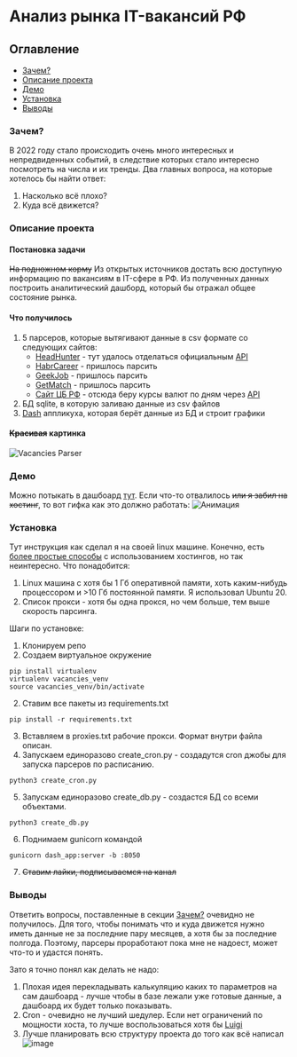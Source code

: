 # Анализ рынка IT-вакансий РФ 
## Оглавление
 + [Зачем?](#why)
 + [Описание проекта](#description)
 + [Демо](#demo)
 + [Установка](#installation)
 + [Выводы](#conclusions)
 
 ### <a name="why"></a> Зачем?
 В 2022 году стало происходить очень много интересных и непредвиденных событий, в следствие которых стало интересно посмотреть на числа и их тренды. Два главных вопроса, на которые хотелось бы найти ответ:
 1. Насколько всё плохо?
 2. Куда всё движется?
 
 ### <a name="description"></a> Описание проекта
 #### Постановка задачи 
 ~~На подножном корму~~ Из открытых источников достать всю доступную информацию по вакансиям в IT-сфере в РФ. Из полученных данных построить аналитический дашборд, который бы отражал общее состояние рынка.
 
 #### Что получилось
 1. 5 парсеров, которые вытягивают данные в csv формате со следующих сайтов:
    * [HeadHunter](https://hh.ru/) - тут удалось отделаться официальным [API](https://github.com/hhru/api)
    * [HabrCareer](https://career.habr.com/) - пришлось парсить
    * [GeekJob](https://geekjob.ru/) - пришлось парсить
    * [GetMatch](https://getmatch.ru/) - пришлось парсить
    * [Сайт ЦБ РФ](http://www.cbr.ru/) - отсюда беру курсы валют по дням через [API](http://www.cbr.ru/development/sxml/)
 2. БД sqlite, в которую заливаю данные из csv файлов
 3. [Dash](https://dash.plotly.com/) аппликуха, которая берёт данные из БД и строит графики
 
 #### ~~Красивая~~ картинка
 ![Vacancies Parser](https://user-images.githubusercontent.com/35892153/215205911-fb030c1a-24ca-48f3-810e-649aafab3169.jpg)

 ### <a name="demo"></a> Демо
 Можно потыкать в дашбоард [тут](http://46.29.163.180:8050/).
 Если что-то отвалилось ~~или я забил на хостинг~~, то вот гифка как это должно работать:
 ![Анимация](https://user-images.githubusercontent.com/35892153/215260179-dd339550-80b8-47f1-b7be-5b3f795e6c2e.gif)

 
 ### <a name="installation"></a> Установка
 Тут инструкция как сделал я на своей linux машине. Конечно, есть [более простые способы](https://dash.plotly.com/deployment) с использованием хостингов, но так неинтересно.
 Что понадобится:
 1. Linux машина с хотя бы 1 Гб оперативной памяти, хоть каким-нибудь процессором и >10 Гб постоянной памяти. Я использовал Ubuntu 20.
 2. Список прокси - хотя бы одна прокся, но чем больше, тем выше скорость парсинга.
 
 Шаги по установке:
 1. Клонируем репо
 2. Создаем виртуальное окружение
   ```
   pip install virtualenv
   virtualenv vacancies_venv 
   source vacancies_venv/bin/activate
   ```
 2. Ставим все пакеты из requirements.txt
   ```
   pip install -r requirements.txt
   ```
 3. Вставляем в proxies.txt рабочие прокси. Формат внутри файла описан.
 4. Запускаем единоразово create_cron.py - создадутся cron джобы для запуска парсеров по расписанию.
   ```
   python3 create_cron.py
   ```
 5. Запускам единоразово create_db.py - создастся БД со всеми объектами.
   ```
   python3 create_db.py
   ```
 6. Поднимаем gunicorn командой
   ```
   gunicorn dash_app:server -b :8050
   ```
 7. ~~Ставим лайки, подписываемся на канал~~

 ### <a name="conclusions"></a> Выводы
 Ответить вопросы, поставленные в секции [Зачем?](#why) очевидно не получилось. Для того, чтобы понимать что и куда движется нужно иметь данные не за последние пару месяцев, а хотя бы за последние полгода. Поэтому, парсеры проработают пока мне не надоест, может что-то и удастся понять.
 
 Зато я точно понял как делать не надо:
 1. Плохая идея перекладывать калькуляцию каких то параметров на сам дашбоард - лучше чтобы в базе лежали уже готовые данные, а дашбоард их будет только показывать.
 2. Cron - очевидно не лучший шедулер. Если нет ограничений по мощности хоста, то лучше воспользоваться хотя бы [Luigi](https://luigi.readthedocs.io/en/stable/)
 3. Лучше планировать всю структуру проекта до того как всё написал
 ![image](https://user-images.githubusercontent.com/35892153/215257265-5f29b4de-2053-4489-9006-fbff4cdd9569.png)
